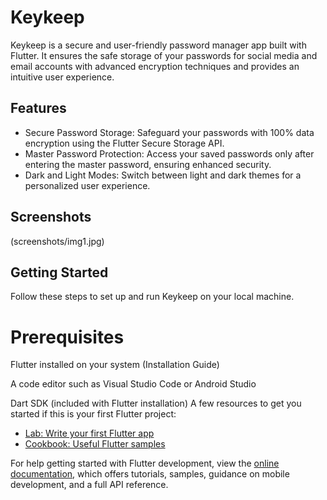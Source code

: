 # Keykeep

Keykeep is a secure and user-friendly password manager app built with Flutter. It ensures the safe storage of your passwords for social media and email accounts with advanced encryption techniques and provides an intuitive user experience.

## Features

- Secure Password Storage: Safeguard your passwords with 100% data encryption using the Flutter Secure Storage API.
- Master Password Protection: Access your saved passwords only after entering the master password, ensuring enhanced security.
- Dark and Light Modes: Switch between light and dark themes for a personalized user experience.

## Screenshots

(screenshots/img1.jpg)

## Getting Started

Follow these steps to set up and run Keykeep on your local machine.

# Prerequisites

Flutter installed on your system (Installation Guide)

A code editor such as Visual Studio Code or Android Studio

Dart SDK (included with Flutter installation)
A few resources to get you started if this is your first Flutter project:

- [Lab: Write your first Flutter app](https://docs.flutter.dev/get-started/codelab)
- [Cookbook: Useful Flutter samples](https://docs.flutter.dev/cookbook)

For help getting started with Flutter development, view the
[online documentation](https://docs.flutter.dev/), which offers tutorials,
samples, guidance on mobile development, and a full API reference.
